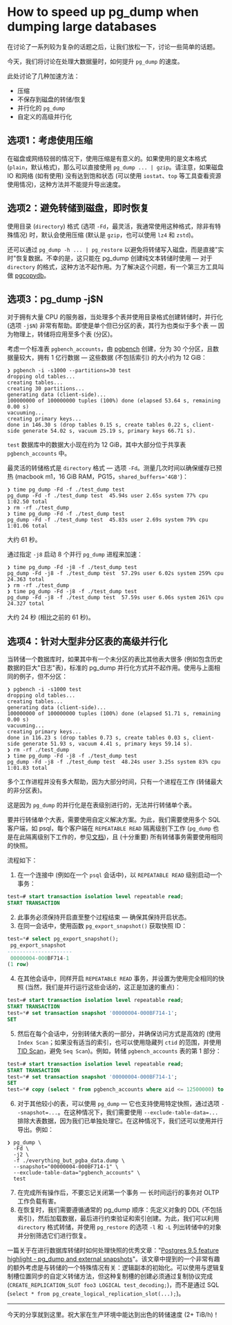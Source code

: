 # How to speed up pg_dump when dumping large databases

在讨论了一系列较为复杂的话题之后，让我们放松一下，讨论一些简单的话题。

今天，我们将讨论在处理大数据量时，如何提升 `pg_dump` 的速度。

此处讨论了几种加速方法：

- 压缩
- 不保存到磁盘的转储/恢复
- 并行化的 `pg_dump`
- 自定义的高级并行化

## 选项1：考虑使用压缩

在磁盘或网络较弱的情况下，使用压缩是有意义的。如果使用的是文本格式 (`plain`，默认格式)，那么可以直接使用 `pg_dump ... | gzip`。请注意，如果磁盘 IO 和网络 (如有使用) 没有达到饱和状态 (可以使用 `iostat`、`top` 等工具查看资源使用情况)，这种方法并不能提升导出速度。

## 选项2：避免转储到磁盘，即时恢复

使用目录 (`directory`) 格式 (选项 `-Fd`，最灵活，我通常使用这种格式，除非有特殊情况) 时，默认会使用压缩 (默认是 `gzip`，也可以使用 `lz4` 和 `zstd`)。

还可以通过 `pg_dump -h ... | pg_restore` 以避免将转储写入磁盘，而是直接"实时"恢复数据。不幸的是，这只能在 pg_dump 创建纯文本转储时使用 — 对于 `directory` 的格式，这种方法不起作用。为了解决这个问题，有一个第三方工具叫做 [pgcopydb](https://github.com/dimitri/pgcopydb)。

## 选项3：pg_dump -j$N

对于拥有大量 CPU 的服务器，当处理多个表并使用目录格式创建转储时，并行化 (选项 `-j$N`) 非常有帮助。即使是单个但已分区的表，其行为也类似于多个表 — 因为物理上，转储将应用至多个表 (分区)。

考虑一个标准表 `pgbench_accounts`，由 [pgbench](https://postgresql.org/docs/current/pgbench.html) 创建，分为 30 个分区，且数据量较大，拥有 1 亿行数据 — 这些数据 (不包括索引) 的大小约为 12 GiB：

```shell
❯ pgbench -i -s1000 --partitions=30 test
dropping old tables...
creating tables...
creating 30 partitions...
generating data (client-side)...
100000000 of 100000000 tuples (100%) done (elapsed 53.64 s, remaining 0.00 s)
vacuuming...
creating primary keys...
done in 146.30 s (drop tables 0.15 s, create tables 0.22 s, client-side generate 54.02 s, vacuum 25.19 s, primary keys 66.71 s).
```

`test` 数据库中的数据大小现在约为 12 GiB，其中大部分位于共享表 `pgbench_accounts` 中。

最灵活的转储格式是 `directory` 格式 — 选项 `-Fd`。测量几次时间以确保缓存已预热 (macbook m1，16 GiB RAM，PG15，`shared_buffers='4GB'`)：

```shell
❯ time pg_dump -Fd -f ./test_dump test
pg_dump -Fd -f ./test_dump test  45.94s user 2.65s system 77% cpu 1:02.50 total
❯ rm -rf ./test_dump
❯ time pg_dump -Fd -f ./test_dump test
pg_dump -Fd -f ./test_dump test  45.83s user 2.69s system 79% cpu 1:01.06 total
```

大约 61 秒。 

通过指定 `-j8` 启动 8 个并行 `pg_dump` 进程来加速：

```shell
❯ time pg_dump -Fd -j8 -f ./test_dump test
pg_dump -Fd -j8 -f ./test_dump test  57.29s user 6.02s system 259% cpu 24.363 total
❯ rm -rf ./test_dump
❯ time pg_dump -Fd -j8 -f ./test_dump test
pg_dump -Fd -j8 -f ./test_dump test  57.59s user 6.06s system 261% cpu 24.327 total
```

大约 24 秒 (相比之前的 61 秒)。

## 选项4：针对大型非分区表的高级并行化

当转储一个数据库时，如果其中有一个未分区的表比其他表大很多 (例如包含历史数据的巨大"日志"表)，标准的 pg_dump 并行化方式并不起作用。使用与上面相同的例子，但不分区：

```shell
❯ pgbench -i -s1000 test
dropping old tables...
creating tables...
generating data (client-side)...
100000000 of 100000000 tuples (100%) done (elapsed 51.71 s, remaining 0.00 s)
vacuuming...
creating primary keys...
done in 116.23 s (drop tables 0.73 s, create tables 0.03 s, client-side generate 51.93 s, vacuum 4.41 s, primary keys 59.14 s).
❯ rm -rf ./test_dump
❯ time pg_dump -Fd -j8 -f ./test_dump test
pg_dump -Fd -j8 -f ./test_dump test  48.24s user 3.25s system 83% cpu 1:01.83 total
```

多个工作进程并没有多大帮助，因为大部分时间，只有一个进程在工作 (转储最大的非分区表)。

这是因为 `pg_dump` 的并行化是在表级别进行的，无法并行转储单个表。

要并行转储单个大表，需要使用自定义解决方案。为此，我们需要使用多个 SQL 客户端，如 psql，每个客户端在 `REPEATABLE READ` 隔离级别下工作 (`pg_dump` 也是在此隔离级别下工作的，参见[文档](https://www.postgresql.org/docs/current/transaction-iso.html))，且 (十分重要) 所有转储事务需要使用相同的快照。

流程如下：

1. 在一个连接中 (例如在一个 `psql` 会话中)，以 `REPEATABLE READ` 级别启动一个事务：

```sql
test=# start transaction isolation level repeatable read;
START TRANSACTION
```

2. 此事务必须保持开启直至整个过程结束 — 确保其保持开启状态。
3. 在同一会话中，使用函数 `pg_export_snapshot()` 获取快照 ID：

```sql
test=*# select pg_export_snapshot();
 pg_export_snapshot
---------------------
 00000004-000BF714-1
(1 row)
```

4. 在其他会话中，同样开启 `REPEATABLE READ` 事务，并设置为使用完全相同的快照 (当然，我们是并行运行这些会话的，这正是加速的重点)：

```sql
test=# start transaction isolation level repeatable read;
START TRANSACTION
test=*# set transaction snapshot '00000004-000BF714-1';
SET
```

5. 然后在每个会话中，分别转储大表的一部分，并确保访问方式是高效的 (使用 `Index Scan`；如果没有适当的索引，也可以使用隐藏列 `ctid` 的范围，并使用 [TID Scan](https://www.pgmustard.com/docs/explain/tid-scan)，避免 `Seq Scan`)。例如，转储 `pgbench_accounts` 表的第 1 部分：

```sql
test=# start transaction isolation level repeatable read;
START TRANSACTION
test=*# set transaction snapshot '00000004-000BF714-1';
SET
test=*# copy (select * from pgbench_accounts where aid <= 12500000) to stdout;
```

6. 对于其他较小的表，可以使用 `pg_dump` — 它也支持使用特定快照，通过选项 `--snapshot=...`。在这种情况下，我们需要使用 `--exclude-table-data=...` 排除大表数据，因为我们已单独处理它。在这种情况下，我们还可以使用并行导出。例如：

```shell
❯ pg_dump \
  -Fd \
  -j2 \
  -f ./everything_but_pgba_data.dump \
  --snapshot="00000004-000BF714-1" \
  --exclude-table-data="pgbench_accounts" \
  test
```

7. 在完成所有操作后，不要忘记关闭第一个事务 — 长时间运行的事务对 OLTP 工作负载有害。
8. 在恢复时，我们需要遵循通常的 pg_dump 顺序：先定义对象的 DDL (不包括索引)，然后加载数据，最后进行约束验证和索引创建。为此，我们可以利用 `directory` 格式转储，并使用 `pg_restore` 的选项 `-l` 和 `-L` 列出转储中的对象并分别筛选它们进行恢复。

一篇关于在进行数据库转储时如何处理快照的优秀文章："[Postgres 9.5 feature highlight - pg_dump and external snapshots](https://paquier.xyz/postgresql-2/postgres-9-5-feature-highlight-pg-dump-snapshots/)"。该文章中提到的一个非常有趣的额外考虑是与转储的一个特殊情况有关：逻辑副本的初始化。可以使用与逻辑复制槽位置同步的自定义转储方法，但这种复制槽的创建必须通过复制协议完成(`CREATE_REPLICATION_SLOT foo3 LOGICAL test_decoding;`)，而不是通过 SQL (`select * from pg_create_logical_replication_slot(...);`)。

---

今天的分享就到这里。祝大家在生产环境中能达到出色的转储速度 (2+ TiB/h)！